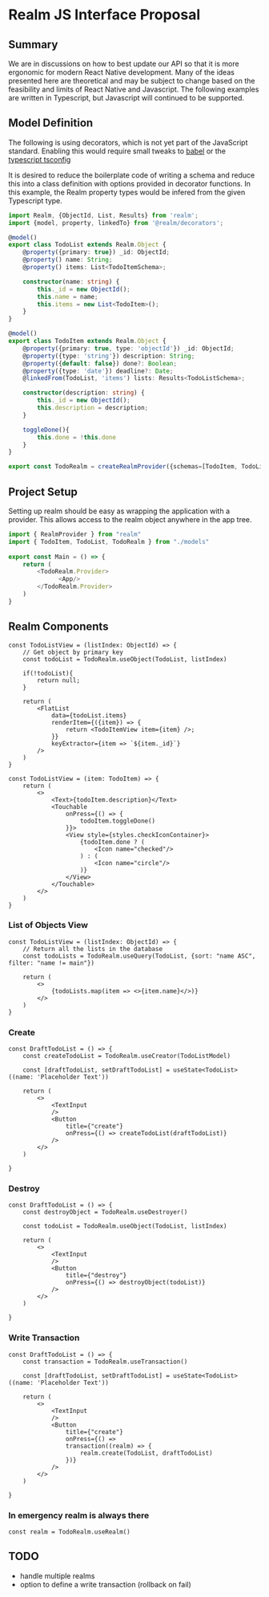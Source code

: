 # Realm JS Interface Proposal

## Summary
We are in discussions on how to best update our API so that it is more ergonomic for modern React Native development.  Many of the ideas presented here are theoretical and may be subject to change based on the feasibility and limits of React Native and Javascript.  The following examples are written in Typescript, but Javascript will continued to be supported.
## Model Definition

The following is using decorators, which is not yet part of the JavaScript standard.  Enabling this would require small tweaks to [babel](https://babeljs.io/docs/en/babel-plugin-proposal-decorators) or the [typescript tsconfig](https://www.typescriptlang.org/docs/handbook/decorators.html)

It is desired to reduce the boilerplate code of writing a schema and reduce this into a class definition with options provided in decorator functions.  In this example, the Realm property types would be infered from the given Typescript type.

```typescript
import Realm, {ObjectId, List, Results} from 'realm';
import {model, property, linkedTo} from '@realm/decorators';

@model()
export class TodoList extends Realm.Object {
    @property({primary: true}) _id: ObjectId;
    @property() name: String;
    @property() items: List<TodoItemSchema>;

    constructor(name: string) {
        this._id = new ObjectId();
        this.name = name;
        this.items = new List<TodoItem>();
    }
}

@model()
export class TodoItem extends Realm.Object {
    @property({primary: true, type: 'objectId'}) _id: ObjectId;
    @property({type: 'string'}) description: String;
    @property({default: false}) done?: Boolean;
    @property({type: 'date'}) deadline?: Date;
    @linkedFrom(TodoList, 'items') lists: Results<TodoListSchema>;

    constructor(description: string) {
        this._id = new ObjectId();
        this.description = description;
    }

    toggleDone(){
        this.done = !this.done
    }
}

export const TodoRealm = createRealmProvider({schemas=[TodoItem, TodoList]})
```

## Project Setup

Setting up realm should be easy as wrapping the application with a provider.  This allows access to the realm object anywhere in the app tree.

```typescript
import { RealmProvider } from "realm"
import { TodoItem, TodoList, TodoRealm } from "./models"
  
export const Main = () => {
    return (
        <TodoRealm.Provider>
              <App/>
        </TodoRealm.Provider>
    )
}
```


## Realm Components

```tsx
const TodoListView = (listIndex: ObjectId) => {
    // Get object by primary key
    const todoList = TodoRealm.useObject(TodoList, listIndex)

    if(!todoList){
        return null;
    }

    return (
        <FlatList
            data={todoList.items}
            renderItem={({item}) => {
                return <TodoItemView item={item} />;
            }}
            keyExtractor={item => `${item._id}`}
        />
    )
}

const TodoListView = (item: TodoItem) => {
    return (
        <>
            <Text>{todoItem.description}</Text>
            <Touchable
                onPress={() => {
                    todoItem.toggleDone()
                }}>
                <View style={styles.checkIconContainer}>
                    {todoItem.done ? (
                        <Icon name="checked"/>
                    ) : (
                        <Icon name="circle"/>
                    )}
                </View>
            </Touchable>
        </>
    )
}
```

### List of Objects View
```tsx
const TodoListView = (listIndex: ObjectId) => {
    // Return all the lists in the database
    const todoLists = TodoRealm.useQuery(TodoList, {sort: "name ASC", filter: "name != main"})

    return (
        <>
            {todoLists.map(item => <>{item.name}</>)}
        </>
    )
}
```

### Create

```tsx
const DraftTodoList = () => {
    const createTodoList = TodoRealm.useCreator(TodoListModel)

    const [draftTodoList, setDraftTodoList] = useState<TodoList>((name: 'Placeholder Text'))

    return (
        <>
            <TextInput
            />
            <Button 
                title={"create"}
                onPress={() => createTodoList(draftTodoList)}
            />
        </>
    )

}
```
### Destroy
```tsx
const DraftTodoList = () => {
    const destroyObject = TodoRealm.useDestroyer()

    const todoList = TodoRealm.useObject(TodoList, listIndex)

    return (
        <>
            <TextInput
            />
            <Button 
                title={"destroy"}
                onPress={() => destroyObject(todoList)}
            />
        </>
    )

}
```

### Write Transaction
```tsx
const DraftTodoList = () => {
    const transaction = TodoRealm.useTransaction()

    const [draftTodoList, setDraftTodoList] = useState<TodoList>((name: 'Placeholder Text'))

    return (
        <>
            <TextInput
            />
            <Button 
                title={"create"}
                onPress={() => 
                transaction((realm) => {
                    realm.create(TodoList, draftTodoList)
                })}
            />
        </>
    )

}
```

### In emergency realm is always there

`const realm = TodoRealm.useRealm()`

## TODO
* handle multiple realms
* option to define a write transaction (rollback on fail)